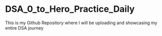 # DSA_0_to_Hero_Practice_Daily
This is my Github Repository where I will be uploading and showcasing my entire DSA journey 

